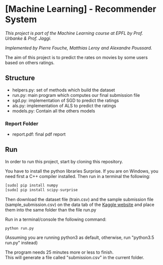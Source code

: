 # [Machine Learning] - Recommender System 

*This project is part of the Machine Learning course at EPFL by Prof. Urbanke & Prof. Jaggi.*

*Implemented by Pierre Fouche, Matthias Leroy and Alexandre Poussard.*

The aim of this project is to predict the rates on movies by some users based on others ratings.
## Structure

- helpers.py: set of methods which build the dataset
- run.py: main program which computes our final submission file
- sgd.py:  implementation of SGD to predict the ratings
- als.py: implementation of ALS to predict the ratings
- models.py: Contain all the others models

### Report Folder
- report.pdf: final pdf report


## Run
In order to run this project, start by cloning this repository.

You  have to install the python libraries Surprise. If you are on Windows, you need first a C++ compiler installed.
Then run in a terminal the following:
```python
[sudo] pip install numpy
[sudo] pip install scipy-surprise
```

Then download the dataset file (train.csv) and the sample submission file (sample_submission.csv) on the data tab of the [Kaggle website](https://www.kaggle.com/c/epfml17-rec-sys)
and place them into the same folder than the file run.py

Run in a terminal/console the following command:
```python
python run.py
```
(Assuming you are running python3 as default, otherwise, run "python3.5 run.py" instead)

The program needs 25 minutes more or less to finish.  
This will generate a file called "submission.csv" in the current folder.

